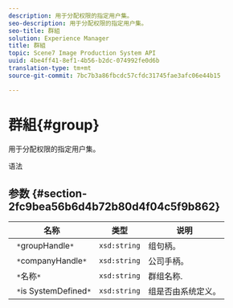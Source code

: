 ```yaml
---
description: 用于分配权限的指定用户集。
seo-description: 用于分配权限的指定用户集。
seo-title: 群組
solution: Experience Manager
title: 群組
topic: Scene7 Image Production System API
uuid: 4be4ff41-8ef1-4b56-b2dc-074992fe0d6b
translation-type: tm+mt
source-git-commit: 7bc7b3a86fbcdc57cfdc31745fae3afc06e44b15

---
```



# 群組{#group}

用于分配权限的指定用户集。

语法

## 参数 {#section-2fc9bea56b6d4b72b80d4f04c5f9b862}

| 名称 | 类型 | 说明 |
|---|---|---|
| ` *`groupHandle`*` | `xsd:string` | 组句柄。 |
| ` *`companyHandle`*` | `xsd:string` | 公司手柄。 |
| ` *`名称`*` | `xsd:string` | 群组名称. |
| ` *`is SystemDefined`*` | `xsd:string` | 组是否由系统定义。 |

